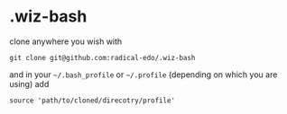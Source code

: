 .wiz-bash
=========

clone anywhere you wish with

`git clone git@github.com:radical-edo/.wiz-bash`

and in your `~/.bash_profile` or `~/.profile` (depending on which you are using) add

`source 'path/to/cloned/direcotry/profile'`
